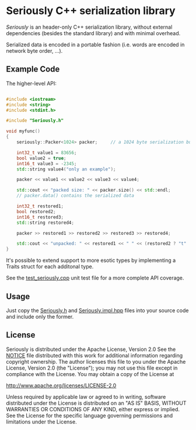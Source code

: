 Seriously C++ serialization library
===================================

_Seriously_ is an header-only C++ serialization library, without external
dependencies (besides the standard library) and with minimal overhead.

Serialized data is encoded in a portable fashion (i.e. words are encoded in network
byte order, ...).

Example Code
------------

The higher-level API:

```c++

#include <iostream>
#include <string>
#include <stdint.h>

#include "Seriously.h"

void myfunc()
{
	seriously::Packer<1024> packer;		// a 1024 byte serialization buffer

	int32_t value1 = 83656;
	bool value2 = true;
	int16_t value3 = -2345;
	std::string value4("only an example");

	packer << value1 << value2 << value3 << value4;

	std::cout << "packed size: " << packer.size() << std::endl;
	// packer.data() contains the serialized data

	int32_t restored1;
	bool restored2;
	int16_t restored3;
	std::string restored4;

	packer >> restored1 >> restored2 >> restored3 >> restored4;

	std::cout << "unpacked: " << restored1 << " " << (restored2 ? "t" : "f") << " " << restored3 << " " << restored4 << std::endl;
}
```

It's possible to extend support to more esotic types by implementing a Traits struct for each additonal type.

See the [test_seriously.cpp](test_seriously.cpp) unit test file for a more complete API coverage.

Usage
-----

Just copy the [Seriously.h](Seriously.h) and [Seriously.impl.hpp](Seriously.impl.hpp) files into your source code and include only the former.

License
-------

Seriously is distributed under the Apache License, Version 2.0
See the [NOTICE](NOTICE) file distributed with this work for
additional information regarding copyright ownership.
The author licenses this file to you under the Apache
License, Version 2.0 (the "License"); you may not use
this file except in compliance with the License.
You may obtain a copy of the License at

  http://www.apache.org/licenses/LICENSE-2.0

Unless required by applicable law or agreed to in writing,
software distributed under the License is distributed on an
"AS IS" BASIS, WITHOUT WARRANTIES OR CONDITIONS OF ANY
KIND, either express or implied.  See the License for the
specific language governing permissions and limitations
under the License.
